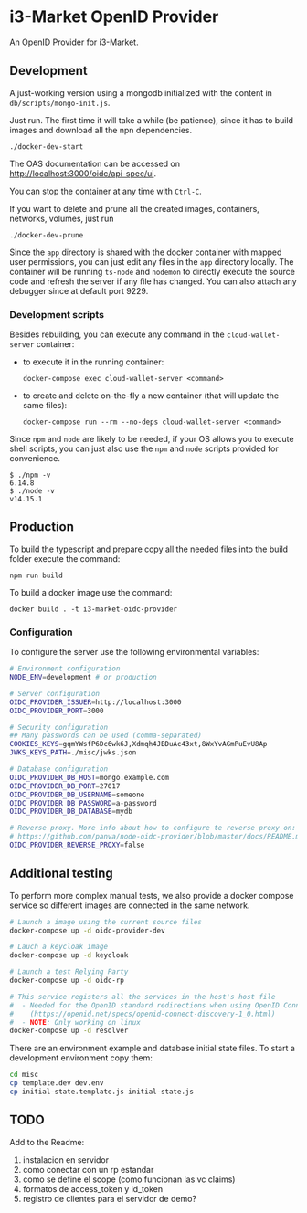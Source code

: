 # i3-Market OpenID Provider

An OpenID Provider for i3-Market.

## Development

A just-working version using a mongodb initialized with the content in `db/scripts/mongo-init.js`.

Just run. The first time it will take a while (be patience), since it has to build images and download all the npn dependencies.

```console
./docker-dev-start
```

The OAS documentation can be accessed on [http://localhost:3000/oidc/api-spec/ui](http://localhost:3000/oidc/api-spec/ui).

You can stop the container at any time with `Ctrl-C`.

If you want to delete and prune all the created images, containers, networks, volumes, just run

```console
./docker-dev-prune
```

Since the `app` directory is shared with the docker container with mapped user permissions, you can just edit any files in the `app` directory locally. The container will be running `ts-node` and `nodemon` to directly execute the source code and refresh the server if any file has changed. You can also attach any debugger since at default port 9229.

### Development scripts

Besides rebuilding, you can execute any command in the `cloud-wallet-server` container:

- to execute it in the running container:

    ```console
    docker-compose exec cloud-wallet-server <command>
    ```

- to create and delete on-the-fly a new container (that will update the same files):

    ```console
    docker-compose run --rm --no-deps cloud-wallet-server <command>
    ```

Since `npm` and `node` are likely to be needed, if your OS allows you to execute shell scripts, you can just also use the `npm` and `node` scripts provided for convenience.

```console
$ ./npm -v
6.14.8
$ ./node -v
v14.15.1
```

## Production

To build the typescript and prepare copy all the needed files into the build folder execute the command:

```console
npm run build
```

To build a docker image use the command:

```console
docker build . -t i3-market-oidc-provider
```

### Configuration

To configure the server use the following environmental variables:

```bash
# Environment configuration
NODE_ENV=development # or production

# Server configuration
OIDC_PROVIDER_ISSUER=http://localhost:3000
OIDC_PROVIDER_PORT=3000

# Security configuration
## Many passwords can be used (comma-separated)
COOKIES_KEYS=gqmYWsfP6Dc6wk6J,Xdmqh4JBDuAc43xt,8WxYvAGmPuEvU8Ap
JWKS_KEYS_PATH=./misc/jwks.json

# Database configuration
OIDC_PROVIDER_DB_HOST=mongo.example.com
OIDC_PROVIDER_DB_PORT=27017
OIDC_PROVIDER_DB_USERNAME=someone
OIDC_PROVIDER_DB_PASSWORD=a-password
OIDC_PROVIDER_DB_DATABASE=mydb

# Reverse proxy. More info about how to configure te reverse proxy on:
# https://github.com/panva/node-oidc-provider/blob/master/docs/README.md#trusting-tls-offloading-proxies
OIDC_PROVIDER_REVERSE_PROXY=false
```

## Additional testing

To perform more complex manual tests, we also provide a docker compose service so different images are connected in the same network.

```bash
# Launch a image using the current source files
docker-compose up -d oidc-provider-dev

# Lauch a keycloak image
docker-compose up -d keycloak

# Launch a test Relying Party
docker-compose up -d oidc-rp

# This service registers all the services in the host's host file
#  - Needed for the OpenID standard redirections when using OpenID Connect Discovery
#    (https://openid.net/specs/openid-connect-discovery-1_0.html)
#  - NOTE: Only working on linux
docker-compose up -d resolver
```

There are an environment example and database initial state files. To start a development environment copy them:

```bash
cd misc
cp template.dev dev.env
cp initial-state.template.js initial-state.js
```

## TODO

Add to the Readme:

1. instalacion en servidor
2. como conectar con un rp estandar
3. como se define el scope (como funcionan las vc claims)
4. formatos de access_token y id_token
5. registro de clientes para el servidor de demo?
